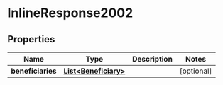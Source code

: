 
# InlineResponse2002

## Properties
Name | Type | Description | Notes
------------ | ------------- | ------------- | -------------
**beneficiaries** | [**List&lt;Beneficiary&gt;**](Beneficiary.md) |  |  [optional]



